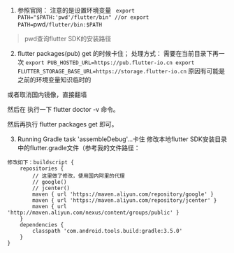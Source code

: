 
1. 参照官网：
注意的是设置环境变量
`
export PATH="$PATH:'pwd'/flutter/bin"
//or
export PATH=`pwd`/flutter/bin:$PATH
` 
>pwd查询flutter SDK的安装路径


2.  flutter packages(pub) get 的时候卡住；
处理方式：
需要在当前目录下再一次
`
export PUB_HOSTED_URL=https://pub.flutter-io.cn
export FLUTTER_STORAGE_BASE_URL=https://storage.flutter-io.cn
`
原因有可能是之前的环境变量知识临时的

或者取消国内镜像，直接翻墙

然后在
执行一下 flutter doctor -v 命令。

然后再执行 flutter packages get 即可。


3.  Running Gradle task 'assembleDebug'...卡住
修改本地flutter  SDK安装目录中的flutter.gradle文件（参考我的文件路径：
```
修改如下：buildscript {
    repositories {
        // 这里做了修改，使用国内阿里的代理
        // google()
        // jcenter()
        maven { url 'https://maven.aliyun.com/repository/google' }
        maven { url 'https://maven.aliyun.com/repository/jcenter' }
        maven { url 'http://maven.aliyun.com/nexus/content/groups/public' }
    }
    dependencies {
        classpath 'com.android.tools.build:gradle:3.5.0'
    }
}
```
